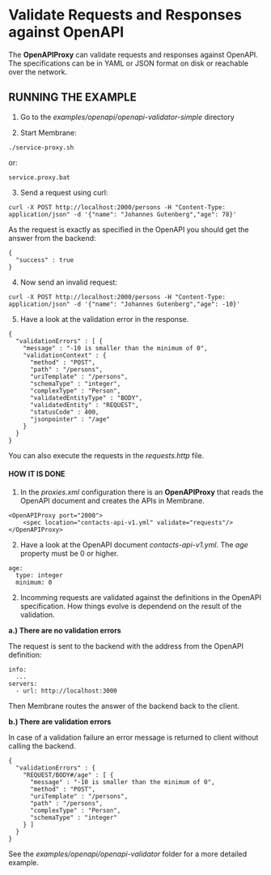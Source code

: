 # Validate Requests and Responses against OpenAPI

The **OpenAPIProxy** can validate requests and responses against OpenAPI. The specifications can be in YAML or JSON format on disk or reachable over the network.


## RUNNING THE EXAMPLE

1. Go to the _examples/openapi/openapi-validator-simple_ directory

2. Start Membrane:

```
./service-proxy.sh
```

or:

```
service.proxy.bat
```

3. Send a request using curl:

```
curl -X POST http://localhost:2000/persons -H "Content-Type: application/json" -d '{"name": "Johannes Gutenberg","age": 78}'
```

As the request is exactly as specified in the OpenAPI you should get the answer from the backend:

```
{
  "success" : true
}
```

4. Now send an invalid request:

```
curl -X POST http://localhost:2000/persons -H "Content-Type: application/json" -d '{"name": "Johannes Gutenberg","age": -10}'
```

5. Have a look at the validation error in the response.

```
{
  "validationErrors" : [ {
    "message" : "-10 is smaller than the minimum of 0",
    "validationContext" : {
      "method" : "POST",
      "path" : "/persons",
      "uriTemplate" : "/persons",
      "schemaType" : "integer",
      "complexType" : "Person",
      "validatedEntityType" : "BODY",
      "validatedEntity" : "REQUEST",
      "statusCode" : 400,
      "jsonpointer" : "/age"
    }
  }
}
```

You can also execute the requests in the _requests.http_ file.


#### HOW IT IS DONE

1. In the _proxies.xml_ configuration there is an **OpenAPIProxy** that reads the OpenAPI document and creates the APIs in Membrane.   

```
<OpenAPIProxy port="2000">
    <spec location="contacts-api-v1.yml" validate="requests"/>
</OpenAPIProxy>
```

2. Have a look at the OpenAPI document _contacts-api-v1.yml_. The _age_ property must be 0 or higher.

```
age:
  type: integer
  minimum: 0
```

2. Incomming requests are validated against the definitions in the OpenAPI specification. How things evolve is dependend on the result of the validation. 

**a.) There are no validation errors**

The request is sent to the backend with the address from the OpenAPI definition:

```
info:
  ...
servers:
  - url: http://localhost:3000
```

Then Membrane routes the answer of the backend back to the client.

**b.) There are validation errors**

In case of a validation failure an error message is returned to client without calling the backend. 

```
{
  "validationErrors" : {
    "REQUEST/BODY#/age" : [ {
      "message" : "-10 is smaller than the minimum of 0",
      "method" : "POST",
      "uriTemplate" : "/persons",
      "path" : "/persons",
      "complexType" : "Person",
      "schemaType" : "integer"
    } ]
  }
}
```

See the _examples/openapi/openapi-validator_ folder for a more detailed example.
